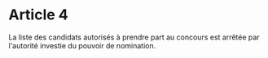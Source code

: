 # Article 4

La liste des candidats autorisés à prendre part au concours est arrêtée par l'autorité investie du pouvoir de nomination.
